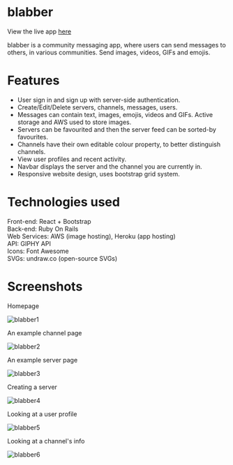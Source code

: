 # blabber

View the live app <a href = "https://blab-ber.herokuapp.com/" target="_blank">here</a>

blabber is a community messaging app, where users can send messages to others, in various communities. Send images, videos, GIFs and emojis.

# Features
<ul>
  <li>
    User sign in and sign up with server-side authentication.
  </li>
  <li>
    Create/Edit/Delete servers, channels, messages, users.
  </li>
  <li>
    Messages can contain text, images, emojis, videos and GIFs. Active storage and AWS used to store images.
  </li>
  <li>
    Servers can be favourited and then the server feed can be sorted-by favourites.
  </li>
  <li>
    Channels have their own editable colour property, to better distinguish channels.
  </li>
  <li>
    View user profiles and recent activity.
  </li>
  <li>
    Navbar displays the server and the channel you are currently in.
  </li>
   <li>
     Responsive website design, uses bootstrap grid system.
  </li>
</ul>

# Technologies used
<div>
  Front-end: React + Bootstrap
</div>
<div>
  Back-end: Ruby On Rails
</div>
<div>
  Web Services: AWS (image hosting), Heroku (app hosting)
</div>
<div>
  API: GIPHY API
</div>
<div>
  Icons: Font Awesome
</div>
<div>
  SVGs: undraw.co (open-source SVGs)
</div>
  
# Screenshots
<div>Homepage</div>

![blabber1](https://user-images.githubusercontent.com/28887182/135739638-16062ac5-6ab9-4b06-9df3-acd89311b7bd.PNG)

<div>An example channel page</div>

![blabber2](https://user-images.githubusercontent.com/28887182/135739651-e8fba251-5aa1-4479-9f92-eea30874f7a6.PNG)

<div>An example server page</div>

![blabber3](https://user-images.githubusercontent.com/28887182/135739663-aeb9dbd2-9461-4d42-911c-4e006e3397f4.PNG)

<div>Creating a server</div>

![blabber4](https://user-images.githubusercontent.com/28887182/135739670-fa2a3b58-cfa7-4da5-aafb-1520574df1e3.PNG)

<div>Looking at a user profile</div>

![blabber5](https://user-images.githubusercontent.com/28887182/135739674-11c3e707-629a-4f39-8a79-32f11c693802.PNG)

<div>Looking at a channel's info</div>

![blabber6](https://user-images.githubusercontent.com/28887182/135739683-5eceb587-49e3-4612-8a42-0630819bf2f9.PNG)
